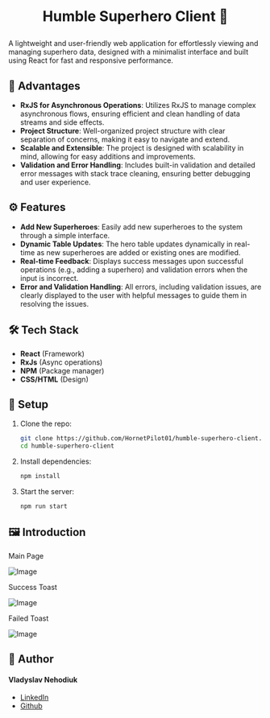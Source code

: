 # <p align="center">Humble Superhero Client 🦸</p>

A lightweight and user-friendly web application for effortlessly viewing and managing superhero data, designed with a minimalist interface and built using React for fast and responsive performance.

## 🥇 Advantages

- **RxJS for Asynchronous Operations**: Utilizes RxJS to manage complex asynchronous flows, ensuring efficient and clean handling of data streams and side effects.
- **Project Structure**: Well-organized project structure with clear separation of concerns, making it easy to navigate and extend.
- **Scalable and Extensible**: The project is designed with scalability in mind, allowing for easy additions and improvements.
- **Validation and Error Handling**: Includes built-in validation and detailed error messages with stack trace cleaning, ensuring better debugging and user experience.

## ⚙️ Features

- **Add New Superheroes**: Easily add new superheroes to the system through a simple interface.
- **Dynamic Table Updates**: The hero table updates dynamically in real-time as new superheroes are added or existing ones are modified.
- **Real-time Feedback**: Displays success messages upon successful operations (e.g., adding a superhero) and validation errors when the input is incorrect.
- **Error and Validation Handling**: All errors, including validation issues, are clearly displayed to the user with helpful messages to guide them in resolving the issues.

## 🛠️ Tech Stack

- **React** (Framework)
- **RxJs** (Async operations)
- **NPM** (Package manager)
- **CSS/HTML** (Design)

## 🔌 Setup

1. Clone the repo:
   ```bash
   git clone https://github.com/HornetPilot01/humble-superhero-client.git
   cd humble-superhero-client
   
2. Install dependencies:
   ```bash
   npm install

3. Start the server:
   ```bash
   npm run start

## 🖼️ Introduction

  Main Page
    
![Image](https://i.imgur.com/oX2EJcm.png)

Success Toast
        
![Image](https://i.imgur.com/sKVNTVZ.png)

Failed Toast
        
![Image](https://i.imgur.com/ZiAWCiH.png)

## 🙇 Author
#### Vladyslav Nehodiuk
- [LinkedIn](https://www.linkedin.com/in/vladyslav-nehodiuk-1b39161aa/)
- [Github](https://github.com/HornetPilot01)
        
